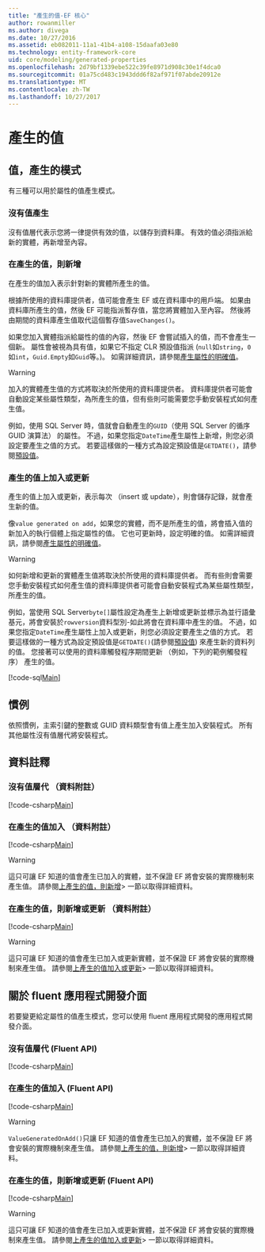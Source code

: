 ```yaml
---
title: "產生的值-EF 核心"
author: rowanmiller
ms.author: divega
ms.date: 10/27/2016
ms.assetid: eb082011-11a1-41b4-a108-15daafa03e80
ms.technology: entity-framework-core
uid: core/modeling/generated-properties
ms.openlocfilehash: 2d79bf1339ebe522c39fe8971d908c30e1f4dca0
ms.sourcegitcommit: 01a75cd483c1943ddd6f82af971f07abde20912e
ms.translationtype: MT
ms.contentlocale: zh-TW
ms.lasthandoff: 10/27/2017
---
```

# <a name="generated-values"></a>產生的值

## <a name="value-generation-patterns"></a>值，產生的模式

有三種可以用於屬性的值產生模式。

### <a name="no-value-generation"></a>沒有值產生

沒有值層代表示您將一律提供有效的值，以儲存到資料庫。 有效的值必須指派給新的實體，再新增至內容。

### <a name="value-generated-on-add"></a>在產生的值，則新增

在產生的值加入表示針對新的實體所產生的值。

根據所使用的資料庫提供者，值可能會產生 EF 或在資料庫中的用戶端。 如果由資料庫所產生的值，然後 EF 可能指派暫存值，當您將實體加入至內容。 然後將由期間的資料庫產生值取代這個暫存值`SaveChanges()`。

如果您加入實體指派給屬性的值的內容，然後 EF 會嘗試插入的值，而不會產生一個新。 屬性會被視為具有值，如果它不指定 CLR 預設值指派 (`null`如`string`，`0`如`int`，`Guid.Empty`如`Guid`等。)。 如需詳細資訊，請參閱[產生屬性的明確值](..\saving\explicit-values-generated-properties.md)。

> [!WARNING]  
> 加入的實體產生值的方式將取決於所使用的資料庫提供者。 資料庫提供者可能會自動設定某些屬性類型，為所產生的值，但有些則可能需要您手動安裝程式如何產生值。
>
> 例如，使用 SQL Server 時，值就會自動產生的`GUID`（使用 SQL Server 的循序 GUID 演算法） 的屬性。 不過，如果您指定`DateTime`產生屬性上新增，則您必須設定要產生之值的方式。 若要這樣做的一種方式為設定預設值是`GETDATE()`，請參閱[預設值](relational/default-values.md)。

### <a name="value-generated-on-add-or-update"></a>產生的值上加入或更新

產生的值上加入或更新，表示每次 （insert 或 update），則會儲存記錄，就會產生新的值。

像`value generated on add`，如果您的實體，而不是所產生的值，將會插入值的新加入的執行個體上指定屬性的值。 它也可更新時，設定明確的值。 如需詳細資訊，請參閱[產生屬性的明確值](..\saving\explicit-values-generated-properties.md)。

> [!WARNING]  
> 如何新增和更新的實體產生值將取決於所使用的資料庫提供者。 而有些則會需要您手動安裝程式如何產生值的資料庫提供者可能會自動安裝程式為某些屬性類型，所產生的值。
>
> 例如，當使用 SQL Server`byte[]`屬性設定為產生上新增或更新並標示為並行語彙基元，將會安裝於`rowversion`資料型別-如此將會在資料庫中產生的值。 不過，如果您指定`DateTime`產生屬性上加入或更新，則您必須設定要產生之值的方式。 若要這樣做的一種方式為設定預設值是`GETDATE()`(請參閱[預設值](relational/default-values.md)) 來產生新的資料列的值。 您接著可以使用的資料庫觸發程序期間更新 （例如，下列的範例觸發程序） 產生的值。
>
> [!code-sql[Main](../../../samples/core/Modeling/FluentAPI/Samples/ValueGeneratedOnAddOrUpdate.sql)]

## <a name="conventions"></a>慣例

依照慣例，主索引鍵的整數或 GUID 資料類型會有值上產生加入安裝程式。 所有其他屬性沒有值層代將安裝程式。

## <a name="data-annotations"></a>資料註釋

### <a name="no-value-generation-data-annotations"></a>沒有值層代 （資料附註）

[!code-csharp[Main](../../../samples/core/Modeling/DataAnnotations/Samples/ValueGeneratedNever.cs#Sample)]

### <a name="value-generated-on-add-data-annotations"></a>在產生的值加入 （資料附註）

[!code-csharp[Main](../../../samples/core/Modeling/DataAnnotations/Samples/ValueGeneratedOnAdd.cs#Sample)]

> [!WARNING]  
> 這只可讓 EF 知道的值會產生已加入的實體，並不保證 EF 將會安裝的實際機制來產生值。 請參閱[上產生的值，則新增](#value-generated-on-add)> 一節以取得詳細資料。

### <a name="value-generated-on-add-or-update-data-annotations"></a>在產生的值，則新增或更新 （資料附註）

[!code-csharp[Main](../../../samples/core/Modeling/DataAnnotations/Samples/ValueGeneratedOnAddOrUpdate.cs#Sample)]

> [!WARNING]  
> 這只可讓 EF 知道的值會產生已加入或更新實體，並不保證 EF 將會安裝的實際機制來產生值。 請參閱[上產生的值加入或更新](#value-generated-on-add-or-update)> 一節以取得詳細資料。

## <a name="fluent-api"></a>關於 fluent 應用程式開發介面

若要變更給定屬性的值產生模式，您可以使用 fluent 應用程式開發的應用程式開發介面。

### <a name="no-value-generation-fluent-api"></a>沒有值層代 (Fluent API)

[!code-csharp[Main](../../../samples/core/Modeling/FluentAPI/Samples/ValueGeneratedNever.cs#Sample)]

### <a name="value-generated-on-add-fluent-api"></a>在產生的值加入 (Fluent API)

[!code-csharp[Main](../../../samples/core/Modeling/FluentAPI/Samples/ValueGeneratedOnAdd.cs#Sample)]

> [!WARNING]  
> `ValueGeneratedOnAdd()`只讓 EF 知道的值會產生已加入的實體，並不保證 EF 將會安裝的實際機制來產生值。  請參閱[上產生的值，則新增](#value-generated-on-add)> 一節以取得詳細資料。

### <a name="value-generated-on-add-or-update-fluent-api"></a>在產生的值，則新增或更新 (Fluent API)

[!code-csharp[Main](../../../samples/core/Modeling/FluentAPI/Samples/ValueGeneratedOnAddOrUpdate.cs#Sample)]

> [!WARNING]  
> 這只可讓 EF 知道的值會產生已加入或更新實體，並不保證 EF 將會安裝的實際機制來產生值。 請參閱[上產生的值加入或更新](#value-generated-on-add-or-update)> 一節以取得詳細資料。
